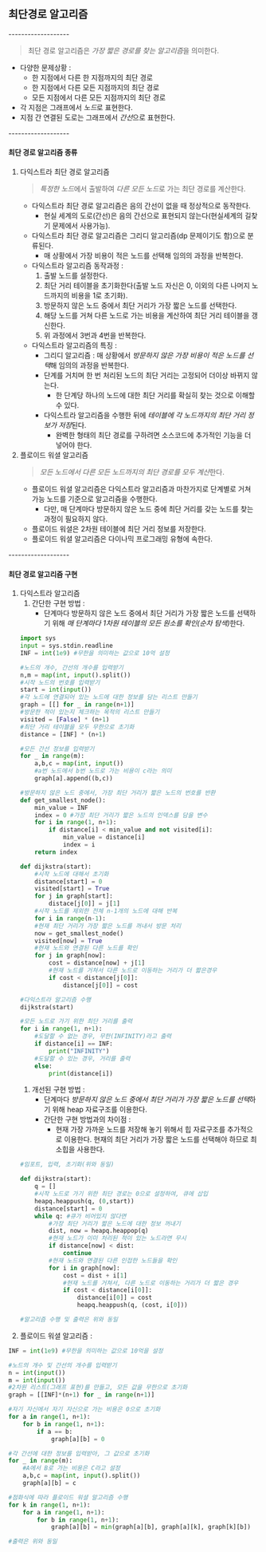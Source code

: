 ## 최단경로 알고리즘
-------------------<br>
> 최단 경로 알고리즘은 <em>가장 짧은 경로를 찾는 알고리즘</em>을 의미한다.
- 다양한 문제상황 :
    - 한 지점에서 다른 한 지점까지의 최단 경로
    - 한 지점에서 다른 모든 지점까지의 최단 경로
    - 모든 지점에서 다른 모든 지점까지의 최단 경로
- 각 지점은 그래프에서 <em>노드</em>로 표현한다.
- 지점 간 연결된 도로는 그래프에서 <em>간선</em>으로 표현한다.

-------------------<br>
#### 최단 경로 알고리즘 종류
1. 다익스트라 최단 경로 알고리즘 
    > <em>특정한 노드</em>에서 출발하여 <em>다른 모든 노드</em>로 가는 최단 경로를 계산한다.
    - 다익스트라 최단 경로 알고리즘은 음의 간선이 없을 때 정상적으로 동작한다.
        - 현실 세계의 도로(간선)은 음의 간선으로 표현되지 않는다(현실세계의 길찾기 문제에서 사용가능).
    - 다익스트라 최단 경로 알고리즘은 그리디 알고리즘(dp 문제이기도 함)으로 분류된다.
        - 매 상황에서 가장 비용이 적은 노드를 선택해 임의의 과정을 반복한다.
    - 다익스트라 알고리즘 동작과정 :
        1. 출발 노드를 설정한다.
        1. 최단 거리 테이블을 초기화한다(출발 노드 자신은 0, 이외의 다른 나머지 노드까지의 비용을 1로 초기화).
        1. 방문하지 않은 노드 중에서 최단 거리가 가장 짧은 노드를 선택한다.
        1. 해당 노드를 거쳐 다른 노드로 가는 비용을 계산하여 최단 거리 테이블을 갱신한다.
        1. 위 과정에서 3번과 4번을 반복한다.
    - 다익스트라 알고리즘의 특징 :
        - 그리디 알고리즘 : 매 상황에서 <em>방문하지 않은 가장 비용이 적은 노드를 선택</em>해 임의의 과정을 반복한다.
        - 단계를 거치며 한 번 처리된 노드의 최단 거리는 고정되어 더이상 바뀌지 않는다.
            - 한 단계당 하나의 노드에 대한 최단 거리를 확실히 찾는 것으로 이해할 수 있다.
        - 다익스트라 알고리즘을 수행한 뒤에 <em>테이블에 각 노드까지의 최단 거리 정보가 저장</em>된다.
            - 완벽한 형태의 최단 경로를 구하려면 소스코드에 추가적인 기능을 더 넣어야 한다.
1. 플로이드 워셜 알고리즘
    > <em>모든 노드에서 다른 모든 노드까지의 최단 경로를 모두 계산</em>한다.
    - 플로이드 워셜 알고리즘은 다익스트라 알고리즘과 마찬가지로 단계별로 거쳐 가능 노드를 기준으로 알고리즘을 수행한다.
        - 다만, 매 단계마다 방문하지 않은 노드 중에 최단 거리를 갖는 노드를 찾는 과정이 필요하지 않다.
    - 플로이드 워셜은 2차원 테이블에 최단 거리 정보를 저장한다.
    - 플로이드 워셜 알고리즘은 다이나믹 프로그래밍 유형에 속한다.


-------------------<br>
#### 최단 경로 알고리즘 구현
1. 다익스트라 알고리즘
    1. 간단한 구현 방법 :
        - 단계마다 방문하지 않은 노드 중에서 최단 거리가 가장 짧은 노드를 선택하기 위해 <em>매 단계마다 1차원 테이블의 모든 원소를 확인(순차 탐색)</em>한다.
    ```python
    import sys
    input = sys.stdin.readline
    INF = int(1e9) #무한을 의미하는 값으로 10억 설정

    #노드의 개수, 간선의 개수를 입력받기
    n,m = map(int, input().split())
    #시작 노드의 번호를 입력받기
    start = int(input())
    #각 노드에 연결되어 있는 노드에 대한 정보를 담는 리스트 만들기
    graph = [[] for _ in range(n+1)]
    #방문한 적이 있는지 체크하는 목적의 리스트 만들기
    visited = [False] * (n+1)
    #최단 거리 테이블을 모두 무한으로 초기화
    distance = [INF] * (n+1)

    #모든 간선 정보를 입력받기
    for _ in range(m):
        a,b,c = map(int, input())
        #a번 노드에서 b번 노드로 가는 비용이 c라는 의미
        graph[a].append((b,c))
    
    #방문하지 않은 노드 중에서, 가장 최단 거리가 짧은 노드의 번호를 반환
    def get_smallest_node():
        min_value = INF
        index = 0 #가장 최단 거리가 짧은 노드의 인덱스를 담을 변수
        for i in range(1, n+1):
            if distance[i] < min_value and not visited[i]:
                min_value = distance[i]
                index = i
        return index

    def dijkstra(start):
        #시작 노드에 대해서 초기화
        distance[start] = 0
        visited[start] = True
        for j in graph[start]:
            distace[j[0]] = j[1]
        #시작 노드를 제외한 전체 n-1개의 노드에 대해 반복
        for i in range(n-1):
        #현재 최단 거리가 가장 짧은 노드를 꺼내서 방문 처리
        now = get_smallest_node()
        visited[now] = True
        #현재 노드와 연결된 다른 노드를 확인
        for j in graph[now]:
            cost = distance[now] + j[1]
            #현재 노드를 거쳐서 다른 노드로 이동하는 거리가 더 짧은경우
            if cost < distance[j[0]]:
                distance[j[0]] = cost
    
    #다익스트라 알고리즘 수행
    dijkstra(start)

    #모든 노드로 가기 위한 최단 거리를 출력
    for i in range(1, n+1):
        #도달할 수 없는 경우, 무한(INFINITY)라고 출력
        if distance[i] == INF:
            print("INFINITY")
        #도달할 수 있는 경우, 거리를 출력
        else:
            print(distance[i])
    ```
    1. 개선된 구현 방법 :
        - 단계마다 <em>방문하지 않은 노드 중에서 최단 거리가 가장 짧은 노드를 선택</em>하기 위해 heap 자료구조를 이용한다.
        - 간단한 구현 방법과의 차이점 :
            - 현재 가장 가까운 노드를 저장해 놓기 위해서 힙 자료구조를 추가적으로 이용한다.
            현재의 최단 거리가 가장 짧은 노드를 선택해야 하므로 최소힙을 사용한다.
    ```python
    #임포트, 입력, 초기화(위와 동일)

    def dijkstra(start):
        q = []
        #시작 노드로 가기 위한 최단 경로는 0으로 설정하여, 큐에 삽입
        heapq.heappush(q, (0,start))
        distance[start] = 0
        while q: #큐가 비어있지 않다면
            #가장 최단 거리가 짧은 노드에 대한 정보 꺼내기
            dist, now = heapq.heappop(q)
            #현재 노드가 이미 처리된 적이 있는 노드라면 무시
            if distance[now] < dist:
                continue
            #현재 노드와 연결된 다른 인접한 노드들을 확인
            for i in graph[now]:
                cost = dist + i[1]
                #현재 노드를 거쳐서, 다른 노드로 이동하는 거리가 더 짧은 경우
                if cost < distance[i[0]]:
                    distance[i[0]] = cost
                    heapq.heappush(q, (cost, i[0]))

    #알고리즘 수행 및 출력은 위와 동일
    ```
1. 플로이드 워셜 알고리즘 :
```python
INF = int(1e9) #무한을 의미하는 값으로 10억을 설정

#노드의 개수 및 간선의 개수를 입력받기
n = int(input())
m = int(input())
#2차원 리스트(그래프 표현)를 만들고, 모든 값을 무한으로 초기화
graph = [[INF]*(n+1) for _ in range(n+1)]

#자기 자신에서 자기 자신으로 가는 비용은 0으로 초기화
for a in range(1, n+1):
    for b in range(1, n+1):
        if a == b:
            graph[a][b] = 0

#각 간선에 대한 정보를 입력받아, 그 값으로 초기화
for _ in range(m):
    #A에서 B로 가는 비용은 C라고 설정
    a,b,c = map(int, input().split())
    graph[a][b] = c

#점화식에 따라 플로이드 워셜 알고리즘 수행
for k in range(1, n+1):
    for a in range(1, n+1):
        for b in range(1, n+1):
            graph[a][b] = min(graph[a][b], graph[a][k], graph[k][b])

#출력은 위와 동일
```